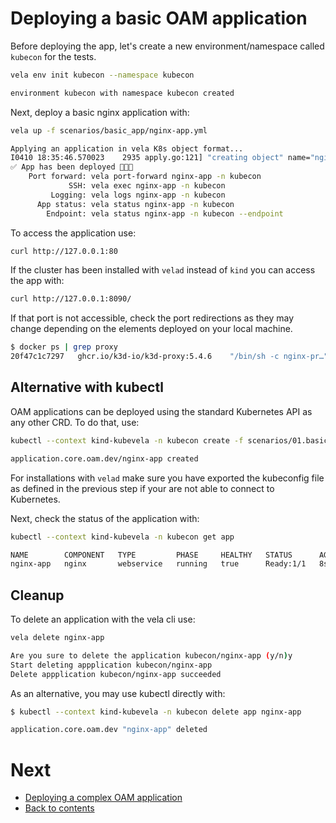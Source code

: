 # Deploying a basic OAM application

Before deploying the app, let's create a new environment/namespace called `kubecon` for the tests.

```bash
vela env init kubecon --namespace kubecon
```
```bash
environment kubecon with namespace kubecon created
```

Next, deploy a basic nginx application with:

```bash
vela up -f scenarios/basic_app/nginx-app.yml
```
```bash
Applying an application in vela K8s object format...
I0410 18:35:46.570023    2935 apply.go:121] "creating object" name="nginx-app" resource="core.oam.dev/v1beta1, Kind=Application"
✅ App has been deployed 🚀🚀🚀
    Port forward: vela port-forward nginx-app -n kubecon
             SSH: vela exec nginx-app -n kubecon
         Logging: vela logs nginx-app -n kubecon
      App status: vela status nginx-app -n kubecon
        Endpoint: vela status nginx-app -n kubecon --endpoint
```

To access the application use:

```bash
curl http://127.0.0.1:80
```

If the cluster has been installed with `velad` instead of `kind` you can access the app with:

```bash
curl http://127.0.0.1:8090/
```

If that port is not accessible, check the port redirections as they may change depending on the elements deployed on your local machine.
```bash
$ docker ps | grep proxy
20f47c1c7297   ghcr.io/k3d-io/k3d-proxy:5.4.6    "/bin/sh -c nginx-pr…"   2 hours ago      Up 2 hours      0.0.0.0:6443->6443/tcp, 0.0.0.0:8090->80/tcp                          k3d-velad-cluster-default-serverlb
```

## Alternative with kubectl

OAM applications can be deployed using the standard Kubernetes API as any other CRD. To do that, use:

```bash
kubectl --context kind-kubevela -n kubecon create -f scenarios/01.basic_app/nginx-app.yml
```
```bash
application.core.oam.dev/nginx-app created
```

For installations with `velad` make sure you have exported the kubeconfig file as defined in the previous step if your are not able to connect to Kubernetes.

Next, check the status of the application with:

```bash
kubectl --context kind-kubevela -n kubecon get app
```
```bash
NAME        COMPONENT   TYPE         PHASE     HEALTHY   STATUS      AGE
nginx-app   nginx       webservice   running   true      Ready:1/1   8s
```

## Cleanup

To delete an application with the vela cli use:

```bash
vela delete nginx-app
```
```bash
Are you sure to delete the application kubecon/nginx-app (y/n)y
Start deleting appplication kubecon/nginx-app
Delete appplication kubecon/nginx-app succeeded
```

As an alternative, you may use kubectl directly with:

```bash
$ kubectl --context kind-kubevela -n kubecon delete app nginx-app
```
```bash
application.core.oam.dev "nginx-app" deleted
```

# Next

* [Deploying a complex OAM application](./03.deploy_complex_app.md)
* [Back to contents](../README.md)